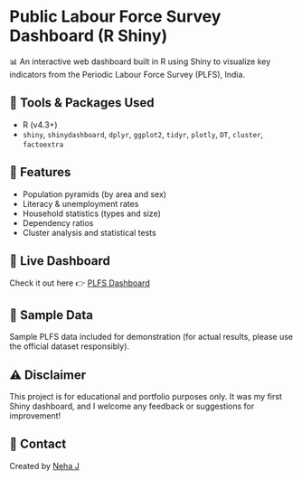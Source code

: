 # Public Labour Force Survey Dashboard (R Shiny)

📊 An interactive web dashboard built in R using Shiny to visualize key indicators from the Periodic Labour Force Survey (PLFS), India.

## 🔧 Tools & Packages Used
- R (v4.3+)
- `shiny`, `shinydashboard`, `dplyr`, `ggplot2`, `tidyr`, `plotly`, `DT`, `cluster`, `factoextra`

## 📌 Features
- Population pyramids (by area and sex)
- Literacy & unemployment rates
- Household statistics (types and size)
- Dependency ratios
- Cluster analysis and statistical tests

## 🔗 Live Dashboard
Check it out here 👉 [PLFS Dashboard](https://vrajer-neha-j.shinyapps.io/PLFS_Dashboard/)

## 📁 Sample Data
Sample PLFS data included for demonstration (for actual results, please use the official dataset responsibly).

## ⚠️ Disclaimer
This project is for educational and portfolio purposes only. It was my first Shiny dashboard, and I welcome any feedback or suggestions for improvement!

## 💬 Contact
Created by [Neha J](https://www.linkedin.com/in/neha-j-98b018216)
